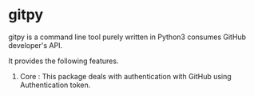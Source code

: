 # gitpy

gitpy is a command line tool purely written in Python3 consumes GitHub developer's API.

It provides the following features.

1. Core : This package deals with authentication with GitHub using Authentication token.
